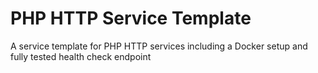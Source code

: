 # PHP HTTP Service Template

A service template for PHP HTTP services including a Docker setup and fully tested health check endpoint